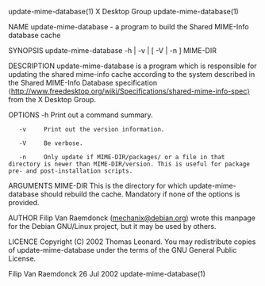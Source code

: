 
update-mime-database(1)                                                                      X Desktop Group                                                                      update-mime-database(1)

NAME
       update-mime-database - a program to build the Shared MIME-Info database cache

SYNOPSIS
       update-mime-database -h | -v | [ -V | -n ] MIME-DIR

DESCRIPTION
       update-mime-database  is  a  program  which  is  responsible  for  updating  the  shared  mime-info  cache  according  to  the  system  described  in  the Shared MIME-Info Database specification
       ⟨http://www.freedesktop.org/wiki/Specifications/shared-mime-info-spec⟩ from the X Desktop Group.

OPTIONS
       -h     Print out a command summary.

       -v     Print out the version information.

       -V     Be verbose.

       -n     Only update if MIME-DIR/packages/ or a file in that directory is newer than MIME-DIR/version. This is useful for package pre- and post-installation scripts.

ARGUMENTS
       MIME-DIR
              This is the directory for which update-mime-database should rebuild the cache. Mandatory if none of the options is provided.

AUTHOR
       Filip Van Raemdonck (mechanix@debian.org) wrote this manpage for the Debian GNU/Linux project, but it may be used by others.

LICENCE
       Copyright (C) 2002 Thomas Leonard.
       You may redistribute copies of update-mime-database under the terms of the GNU General Public License.

Filip Van Raemdonck                                                                            26 Jul 2002                                                                        update-mime-database(1)

